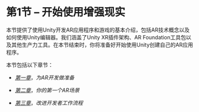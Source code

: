 # 第1节 – 开始使用增强现实

本节提供了使用Unity开发AR应用程序和游戏的基本介绍，包括AR技术概念以及如何使用Unity编辑器。我们涵盖了Unity XR插件架构、AR Foundation工具包以及其他生产力工具。在本节结束时，你将准备好开始使用Unity创建自己的AR应用程序。

本节包括以下章节：

+   [*第一章*](B15145_01_Final_SB_epub.xhtml#_idTextAnchor013)，*为AR开发做准备*

+   [*第二章*](B15145_02_Final_SS_epub.xhtml#_idTextAnchor037)，*你的第一个AR场景*

+   [*第三章*](B15145_03_Final_SB_epub.xhtml#_idTextAnchor064)，*改进开发者工作流程*
